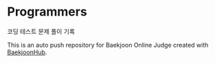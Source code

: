 # Programmers

코딩 테스트 문제 풀이 기록

This is an auto push repository for Baekjoon Online Judge created with [BaekjoonHub](https://github.com/BaekjoonHub/BaekjoonHub).
